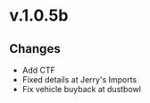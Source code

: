 # v.1.0.5b

## Changes

- Add CTF
- Fixed details at Jerry's Imports
- Fix vehicle buyback at dustbowl
